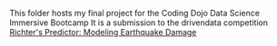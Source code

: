This folder hosts my final project for the Coding Dojo Data Science Immersive Bootcamp 
It is a submission to the drivendata competition [Richter's Predictor: Modeling Earthquake Damage](https://www.drivendata.org/competitions/57/nepal-earthquake/page/134/)
